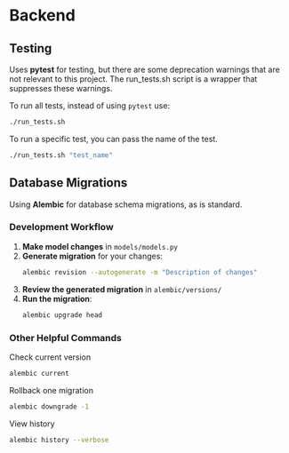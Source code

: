 # Backend

## Testing
Uses **pytest** for testing, but there are some deprecation warnings that are not relevant to this project. The run_tests.sh script is a wrapper that suppresses these warnings.

To run all tests, instead of using `pytest` use:
```bash
./run_tests.sh
```

To run a specific test, you can pass the name of the test.
```bash
./run_tests.sh "test_name"
```

## Database Migrations

Using **Alembic** for database schema migrations, as is standard.

### Development Workflow

1. **Make model changes** in `models/models.py`
2. **Generate migration** for your changes:
   ```bash
   alembic revision --autogenerate -m "Description of changes"
   ```
3. **Review the generated migration** in `alembic/versions/`
4. **Run the migration**:
   ```bash
   alembic upgrade head
   ```

### Other Helpful Commands

Check current version
```bash
alembic current
```

Rollback one migration
```bash
alembic downgrade -1
```

View history
```bash
alembic history --verbose
```
